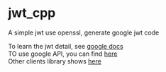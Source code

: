 # jwt_cpp
A simple jwt use openssl, generate google jwt code

To learn the jwt detail, see [google docs](https://developers.google.com/identity/protocols/oauth2/service-account#delegatingauthority)  
TO use google API, you can find [here](https://developers.google.com/android-publisher/api-ref/rest)  
Other clients library shows [here](https://developers.google.com/api-client-library)  
